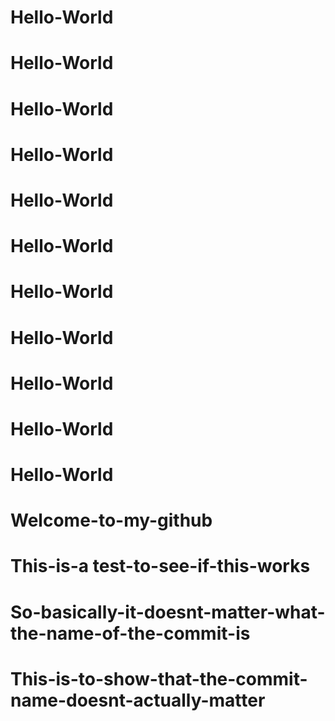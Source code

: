 # Hello-World
# Hello-World
# Hello-World
# Hello-World
# Hello-World
# Hello-World
# Hello-World
# Hello-World
# Hello-World
# Hello-World
# Hello-World
# Welcome-to-my-github
# This-is-a test-to-see-if-this-works
# So-basically-it-doesnt-matter-what-the-name-of-the-commit-is
# This-is-to-show-that-the-commit-name-doesnt-actually-matter
